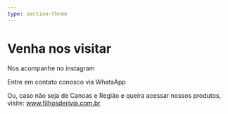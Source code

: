 ```yaml
---
type: section-three
---
```


# Venha nos visitar

Nos acompanhe no instagram

Entre em contato conosco via WhatsApp

Ou, caso não seja de Canoas e Região e queira acessar nossos produtos, visite: www.filhosderivia.com.br